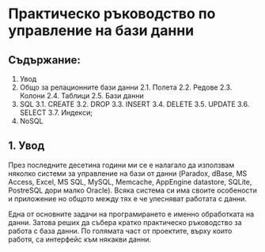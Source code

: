 # Практическо ръководство по управление на бази данни

## Съдържание:

1. Увод
2. Общо за релационните бази данни
  2.1. Полета
  2.2. Редове
  2.3. Колони
  2.4. Таблици
  2.5. Бази данни
3. SQL
  3.1. CREATE
  3.2. DROP
  3.3. INSERT
  3.4. DELETE
  3.5. UPDATE
  3.6. SELECT
  3.7. Индекси;
4. NoSQL


## 1. Увод

През последните десетина години ми се е налагало да използвам няколко системи за управление на бази от данни (Paradox, dBase, MS Access, Excel, MS SQL, MySQL, Memcache, AppEngine datastore, SQLite, PostreSQL дори малко Oracle). Всяка система си има своите особености и приложение но общото между тях е че улесняват работата с данни.

Една от основните задачи на програмирането е именно обработката на данни. Затова реших да събера кратко практическо ръководство за работа с база данни. По голямата част от проектите, върху които работя, са интерфейс към някакви данни.


